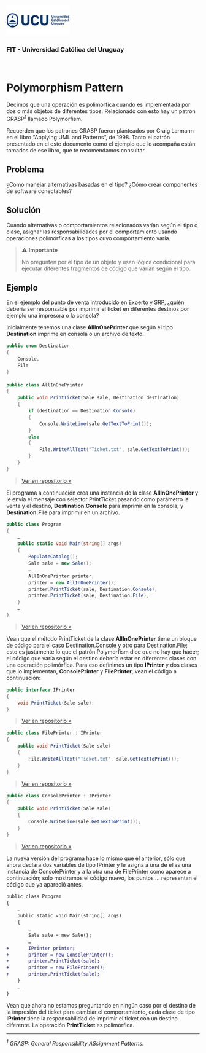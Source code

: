 ![UCU](https://github.com/ucudal/PII_Conceptos_De_POO/raw/master/Assets/logo-ucu.png)

### FIT - Universidad Católica del Uruguay

<br>

# Polymorphism Pattern

Decimos que una operación es polimórfica cuando es implementada por dos o más objetos de diferentes tipos. Relacionado con esto hay un patrón GRASP<sup>1</sup> llamado Polymorfism.

Recuerden que los patrones GRASP fueron planteados por Craig Larmann en el libro “Applying UML and Patterns”, de 1998. Tanto el patrón presentado en el este documento como el ejemplo que lo acompaña están tomados de ese libro, que te recomendamos consultar.

## Problema

¿Cómo manejar alternativas basadas en el tipo? ¿Cómo crear componentes de software conectables?

## Solución

Cuando alternativas o comportamientos relacionados varían según el tipo o clase, asignar las responsabilidades por el comportamiento usando operaciones polimórficas a los tipos cuyo comportamiento varía.

> ⚠️  **Importante**
>
>No pregunten por el tipo de un objeto y usen lógica condicional para ejecutar diferentes fragmentos de código que varían según el tipo.

## Ejemplo

En el ejemplo del punto de venta introducido en [Experto](./Expert.md) y [SRP](./SRP.md), ¿quién debería ser responsable por imprimir el ticket en diferentes destinos por ejemplo una impresora o la consola?

Inicialmente tenemos una clase **AllInOnePrinter** que según el tipo **Destination** imprime en consola o un archivo de texto.

```c#
public enum Destination
{
    Console,
    File
}

public class AllInOnePrinter
{
    public void PrintTicket(Sale sale, Destination destination)
    {
        if (destination == Destination.Console)
        {
            Console.WriteLine(sale.GetTextToPrint());
        }
        else
        {
            File.WriteAllText("Ticket.txt", sale.GetTextToPrint());
        }
    }
}
```
> [Ver en repositorio »](https://github.com/ucudal/PII_Polymorphism_And_LSP/blob/master/v1/AllInOnePrinter.cs)

El programa a continuación crea una instancia de la clase **AllInOnePrinter** y le envía el mensaje con selector PrintTicket pasando como parámetro la venta y el destino, **Destination.Console** para imprimir en la consola, y **Destination.File** para imprimir en un archivo.

```c#
public class Program
{
    …
    public static void Main(string[] args)
    {
        PopulateCatalog();
        Sale sale = new Sale();
        …
        AllInOnePrinter printer;
        printer = new AllInOnePrinter();
        printer.PrintTicket(sale, Destination.Console);
        printer.PrintTicket(sale, Destination.File);
    }
    …
}
```
> [Ver en repositorio »](https://github.com/ucudal/PII_Polymorphism_And_LSP/blob/master/v1/Program.cs)

Vean que el método PrintTicket de la clase **AllInOnePrinter** tiene un bloque de código para el caso Destination.Console y otro para Destination.File; esto es justamente lo que el patrón Polymorfism dice que no hay que hacer; el código que varía según el destino debería estar en diferentes clases con una operación polimórfica. Para eso definimos un tipo **IPrinter** y dos clases que lo implementan, **ConsolePrinter** y **FilePrinter**; vean el
código a continuación:

```c#
public interface IPrinter
{
    void PrintTicket(Sale sale);
}
```
> [Ver en repositorio »](https://github.com/ucudal/PII_Polymorphism_And_LSP/blob/master/v2/IPrinter.cs)

```c#
public class FilePrinter : IPrinter
{
    public void PrintTicket(Sale sale)
    {
        File.WriteAllText("Ticket.txt", sale.GetTextToPrint());
    }
}
```
> [Ver en repositorio »](https://github.com/ucudal/PII_Polymorphism_And_LSP/blob/master/v2/FilePrinter.cs)

```c#
public class ConsolePrinter : IPrinter
{
    public void PrintTicket(Sale sale)
    {
        Console.WriteLine(sale.GetTextToPrint());
    }
}
```
> [Ver en repositorio »](https://github.com/ucudal/PII_Polymorphism_And_LSP/blob/master/v2/ConsolePrinter.cs)

La nueva versión del programa hace lo mismo que el anterior, sólo que ahora declara dos variables de tipo IPrinter y le asigna a una de ellas una instancia de ConsolePrinter y a la otra una de FilePrinter como aparece a continuación; solo mostramos el código nuevo, los puntos … representan el código que ya apareció antes.

```diff
public class Program
{
    …
    public static void Main(string[] args)
    {
        …
        Sale sale = new Sale();
        …
+       IPrinter printer;
+       printer = new ConsolePrinter();
+       printer.PrintTicket(sale);
+       printer = new FilePrinter();
+       printer.PrintTicket(sale);
    }
    …
}
```
Vean que ahora no estamos preguntando en ningún caso por el destino de la impresión del ticket para cambiar el comportamiento, cada clase de tipo **IPrinter** tiene la responsabilidad de imprimir el ticket con un destino diferente. La operación **PrintTicket** es polimórfica.


*****

_<sup>1</sup> GRASP: General Responsibility ASsignment Patterns._





